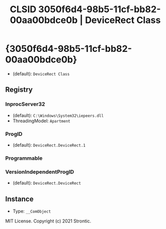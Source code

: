 ﻿---
title: "CLSID 3050f6d4-98b5-11cf-bb82-00aa00bdce0b | DeviceRect Class"
excerpt: What is COM-Object CLSID 3050f6d4-98b5-11cf-bb82-00aa00bdce0b?
---

# {3050f6d4-98b5-11cf-bb82-00aa00bdce0b}

* (default): `DeviceRect Class`

## Registry


### InprocServer32

* (default): `C:\Windows\System32\iepeers.dll`
* ThreadingModel: `Apartment`

### ProgID

* (default): `DeviceRect.DeviceRect.1`

### Programmable


### VersionIndependentProgID

* (default): `DeviceRect.DeviceRect`

## Instance

* Type: `__ComObject`

MIT License. Copyright (c) 2021 Strontic.


